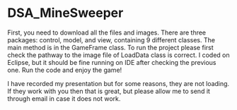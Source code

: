 # DSA_MineSweeper
First, you need to download all the files and images.
There are three packages: control, model, and view, containing 9 different classes.
The main method is in the GameFrame class.
To run the project please first check the pathway to the image file of LoadData class is correct.
I coded on Eclipse, but it should be fine running on IDE after checking the previous one.
Run the code and enjoy the game!

I have recorded my presentation but for some reasons, they are not loading. If they work with you then that is great, but please allow me to send it through email in case it does not work.
